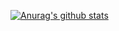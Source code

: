 [![Anurag's github stats](https://github-readme-stats.vercel.app/api?username=wisdommen&count_private=true)](https://github.com/anuraghazra/github-readme-stats)
